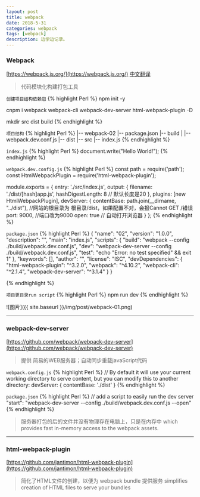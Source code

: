 ```yaml
---
layout: post
title: webpack
date: 2018-5-31
categories: webpack
tags: [webpack]
description: 边学边记录。
---
```


### Webpack
[https://webpack.js.org/](https://webpack.js.org/) [中文翻译](https://webpack.docschina.org/)
> 代码模块化构建打包工具

`创建项目结构依赖包`
{% highlight Perl %}
npm init -y

cnpm i webpack webpack-cli webpack-dev-server html-webpack-plugin -D

mkdir src dist build
{% endhighlight %}

`项目结构`
{% highlight Perl %}
|-- webpack-02
    |-- package.json
    |-- build
    |   |-- webpack.dev.conf.js
    |-- dist
    |-- src
        |-- index.js
{% endhighlight %}

`index.js`
{% highlight Perl %}
document.write("Hello World!");
{% endhighlight %}

`webpack.dev.config.js`
{% highlight Perl %}
const path = require('path');
const HtmlWebpackPlugin = require('html-webpack-plugin');

module.exports = {
  entry: './src/index.js',
  output: {
    filename: './dist/[hash]app.js',
    hashDigestLength: 8 // 默认长度是20
  },
  plugins: [new HtmlWebpackPlugin],
  devServer: {
    contentBase: path.join(__dirname, "../dist"), //网站的根目录为 根目录/dist，如果配置不对，会报Cannot GET /错误
    port: 9000, //端口改为9000
    open: true // 自动打开浏览器
  }
};
{% endhighlight %}

`package.json`
{% highlight Perl %}
{
  "name": "02",
  "version": "1.0.0",
  "description": "",
  "main": "index.js",
  "scripts": {
    "build": "webpack --config ./build/webpack.dev.conf.js",
    "dev": "webpack-dev-server --config ./build/webpack.dev.conf.js",
    "test": "echo \"Error: no test specified\" && exit 1"
  },
  "keywords": [],
  "author": "",
  "license": "ISC",
  "devDependencies": {
    "html-webpack-plugin": "^3.2.0",
    "webpack": "^4.10.2",
    "webpack-cli": "^2.1.4",
    "webpack-dev-server": "^3.1.4"
  }
}

{% endhighlight %}

`项目更目录run script`
{% highlight Perl %}
npm run dev
{% endhighlight %}

![图片]({{ site.baseurl }}/img/post/webpack-01.png)

---
### webpack-dev-server
[https://github.com/webpack/webpack-dev-server](https://github.com/webpack/webpack-dev-server)
> 提供 简易的WEB服务器；自动同步重载javaScript代码

`webpack.config.js`
{% highlight Perl %}
// By default it will use your current working directory to serve content, but you can modify this to another directory:
devServer: {
    contentBase: './dist'
}
{% endhighlight %}

`package.json`
{% highlight Perl %}
// add a script to easily run the dev server
"start": "webpack-dev-server --config ./build/webpack.dev.conf.js --open"
{% endhighlight %}

> 服务器打包的后的文件并没有物理存在电脑上，只是在内存中
> which provides fast in-memory access to the webpack assets.

---
### html-webpack-plugin
[https://github.com/jantimon/html-webpack-plugin](https://github.com/jantimon/html-webpack-plugin)
> 简化了HTML文件的创建，以便为 webpack bundle 提供服务
> simplifies creation of HTML files to serve your bundles
